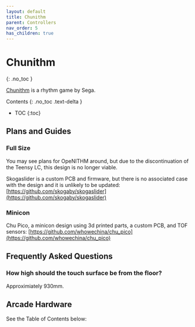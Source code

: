 ```yaml
---
layout: default
title: Chunithm
parent: Controllers
nav_order: 5
has_children: true
---
```


# Chunithm
{: .no_toc }

[Chunithm](https://silentblue.remywiki.com/CHUNITHM) is a rhythm game by Sega.

Contents
{: .no_toc .text-delta }

- TOC
{:toc}

## Plans and Guides

### Full Size

You may see plans for OpeNITHM around, but due to the discontinuation of the Teensy LC, this design is no longer viable.

Skogaslider is a custom PCB and firmware, but there is no associated case with the design and it is unlikely to be updated: [https://github.com/skogaby/skogaslider](https://github.com/skogaby/skogaslider)

### Minicon

Chu Pico, a minicon design using 3d printed parts, a custom PCB, and TOF sensors: [https://github.com/whowechina/chu_pico](https://github.com/whowechina/chu_pico)

## Frequently Asked Questions

### How high should the touch surface be from the floor?

Approximiately 930mm.

## Arcade Hardware

See the Table of Contents below: